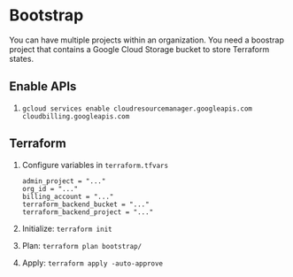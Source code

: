 # Bootstrap

You can have multiple projects within an organization. You need a boostrap project that contains a Google Cloud Storage bucket to store Terraform states.

## Enable APIs
1. `gcloud services enable cloudresourcemanager.googleapis.com cloudbilling.googleapis.com`

## Terraform
1. Configure variables in `terraform.tfvars`

   ```
   admin_project = "..."
   org_id = "..."
   billing_account = "..."
   terraform_backend_bucket = "..."
   terraform_backend_project = "..."
   ```

1. Initialize: `terraform init`
1. Plan: `terraform plan bootstrap/`
1. Apply: `terraform apply -auto-approve`

